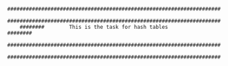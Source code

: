 






		#####################################################################
		#####################################################################
		########        This is the task for hash tables             ########
		#####################################################################
		#####################################################################
